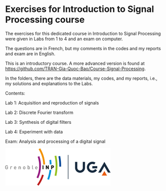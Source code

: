 # Exercises for Introduction to Signal Processing course
The exercises for this dedicated course in Introduction to Signal Processing were given in Labs from 1 to 4 and an exam on computer.

The questions are in French, but my comments in the codes and my reports and exam are in English.

This is an introductory course. A more advanced version is found at https://github.com/TRAN-Gia-Quoc-Bao/Course-Signal-Processing.

In the folders, there are the data materials, my codes, and my reports, i.e., my solutions and explanations to the Labs.

Contents:

Lab 1: Acquisition and reproduction of signals

Lab 2: Discrete Fourier transform

Lab 3: Synthesis of digital filters

Lab 4: Experiment with data

Exam: Analysis and processing of a digital signal

![UGA logo](https://github.com/TRAN-Gia-Quoc-Bao/Course-Intro-Signal-Processing/blob/main/logoUGA.png)
